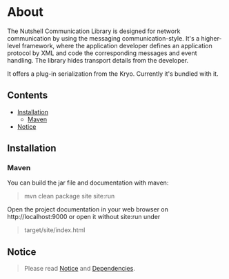 # About

The Nutshell Communication Library is designed for network communication by using the messaging communication-style. It's a higher-level framework, where the application developer defines an application protocol by XML and code the corresponding messages and event handling. The library hides transport details from the developer.

It offers a plug-in serialization from the Kryo. Currently it's bundled with it.

## Contents
* [Installation](#installation)
    * [Maven](#maven)
* [Notice](#notice)

## Installation

### Maven

You can build the jar file and documentation with maven:

> mvn clean package site site:run

Open the project documentation in your web browser on http://localhost:9000 
or open it without site:run under

> target/site/index.html
 
## Notice

> Please read [Notice](Notice.html) and [Dependencies](dependencies.html).
